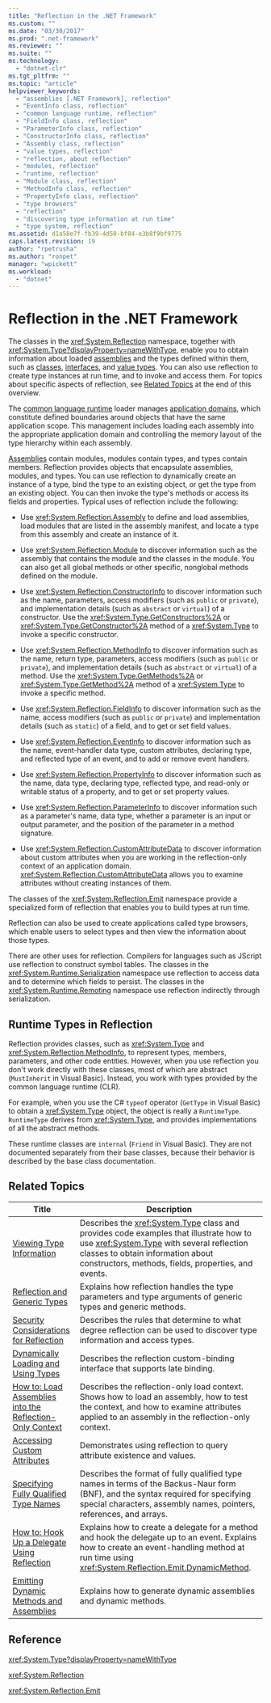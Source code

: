 ```yaml
---
title: "Reflection in the .NET Framework"
ms.custom: ""
ms.date: "03/30/2017"
ms.prod: ".net-framework"
ms.reviewer: ""
ms.suite: ""
ms.technology: 
  - "dotnet-clr"
ms.tgt_pltfrm: ""
ms.topic: "article"
helpviewer_keywords: 
  - "assemblies [.NET Framework], reflection"
  - "EventInfo class, reflection"
  - "common language runtime, reflection"
  - "FieldInfo class, reflection"
  - "ParameterInfo class, reflection"
  - "ConstructorInfo class, reflection"
  - "Assembly class, reflection"
  - "value types, reflection"
  - "reflection, about reflection"
  - "modules, reflection"
  - "runtime, reflection"
  - "Module class, reflection"
  - "MethodInfo class, reflection"
  - "PropertyInfo class, reflection"
  - "type browsers"
  - "reflection"
  - "discovering type information at run time"
  - "type system, reflection"
ms.assetid: d1a58e7f-fb39-4d50-bf84-e3b8f9bf9775
caps.latest.revision: 19
author: "rpetrusha"
ms.author: "ronpet"
manager: "wpickett"
ms.workload: 
  - "dotnet"
---
```

# Reflection in the .NET Framework
The classes in the <xref:System.Reflection> namespace, together with <xref:System.Type?displayProperty=nameWithType>, enable you to obtain information about loaded [assemblies](../../../docs/framework/app-domains/assemblies-in-the-common-language-runtime.md) and the types defined within them, such as [classes](http://msdn.microsoft.com/en-us/ad7d3561-271e-4546-82fc-e00b059f27a9), [interfaces](http://msdn.microsoft.com/en-us/fd9d5975-5363-4bc9-b883-609f887895e5), and [value types](http://msdn.microsoft.com/en-us/c9c567f8-8ab1-4d88-834d-00f7d92418de). You can also use reflection to create type instances at run time, and to invoke and access them. For topics about specific aspects of reflection, see [Related Topics](#related_topics) at the end of this overview.  
  
 The [common language runtime](../../../docs/standard/clr.md) loader manages [application domains](../../../docs/framework/app-domains/application-domains.md), which constitute defined boundaries around objects that have the same application scope. This management includes loading each assembly into the appropriate application domain and controlling the memory layout of the type hierarchy within each assembly.  
  
 [Assemblies](../../../docs/framework/app-domains/assemblies-in-the-common-language-runtime.md) contain modules, modules contain types, and types contain members. Reflection provides objects that encapsulate assemblies, modules, and types. You can use reflection to dynamically create an instance of a type, bind the type to an existing object, or get the type from an existing object. You can then invoke the type's methods or access its fields and properties. Typical uses of reflection include the following:  
  
-   Use <xref:System.Reflection.Assembly> to define and load assemblies, load modules that are listed in the assembly manifest, and locate a type from this assembly and create an instance of it.  
  
-   Use <xref:System.Reflection.Module> to discover information such as the assembly that contains the module and the classes in the module. You can also get all global methods or other specific, nonglobal methods defined on the module.  
  
-   Use <xref:System.Reflection.ConstructorInfo> to discover information such as the name, parameters, access modifiers (such as `public` or `private`), and implementation details (such as `abstract` or `virtual`) of a constructor. Use the <xref:System.Type.GetConstructors%2A> or <xref:System.Type.GetConstructor%2A> method of a <xref:System.Type> to invoke a specific constructor.  
  
-   Use <xref:System.Reflection.MethodInfo> to discover information such as the name, return type, parameters, access modifiers (such as `public` or `private`), and implementation details (such as `abstract` or `virtual`) of a method. Use the <xref:System.Type.GetMethods%2A> or <xref:System.Type.GetMethod%2A> method of a <xref:System.Type> to invoke a specific method.  
  
-   Use <xref:System.Reflection.FieldInfo> to discover information such as the name, access modifiers (such as `public` or `private`) and implementation details (such as `static`) of a field, and to get or set field values.  
  
-   Use <xref:System.Reflection.EventInfo> to discover information such as the name, event-handler data type, custom attributes, declaring type, and reflected type of an event, and to add or remove event handlers.  
  
-   Use <xref:System.Reflection.PropertyInfo> to discover information such as the name, data type, declaring type, reflected type, and read-only or writable status of a property, and to get or set property values.  
  
-   Use <xref:System.Reflection.ParameterInfo> to discover information such as a parameter's name, data type, whether a parameter is an input or output parameter, and the position of the parameter in a method signature.  
  
-   Use <xref:System.Reflection.CustomAttributeData> to discover information about custom attributes when you are working in the reflection-only context of an application domain. <xref:System.Reflection.CustomAttributeData> allows you to examine attributes without creating instances of them.  
  
 The classes of the <xref:System.Reflection.Emit> namespace provide a specialized form of reflection that enables you to build types at run time.  
  
 Reflection can also be used to create applications called type browsers, which enable users to select types and then view the information about those types.  
  
 There are other uses for reflection. Compilers for languages such as JScript use reflection to construct symbol tables. The classes in the <xref:System.Runtime.Serialization> namespace use reflection to access data and to determine which fields to persist. The classes in the <xref:System.Runtime.Remoting> namespace use reflection indirectly through serialization.  
  
## Runtime Types in Reflection  
 Reflection provides classes, such as <xref:System.Type> and <xref:System.Reflection.MethodInfo>, to represent types, members, parameters, and other code entities. However, when you use reflection you don't work directly with these classes, most of which are abstract (`MustInherit` in Visual Basic). Instead, you work with types provided by the common language runtime (CLR).  
  
 For example, when you use the C# `typeof` operator (`GetType` in Visual Basic) to obtain a <xref:System.Type> object, the object is really a `RuntimeType`. `RuntimeType` derives from <xref:System.Type>, and provides implementations of all the abstract methods.  
  
 These runtime classes are `internal` (`Friend` in Visual Basic). They are not documented separately from their base classes, because their behavior is described by the base class documentation.  
  
<a name="related_topics"></a>   
## Related Topics  
  
|Title|Description|  
|-----------|-----------------|  
|[Viewing Type Information](../../../docs/framework/reflection-and-codedom/viewing-type-information.md)|Describes the <xref:System.Type> class and provides code examples that illustrate how to use <xref:System.Type> with several reflection classes to obtain information about constructors, methods, fields, properties, and events.|  
|[Reflection and Generic Types](../../../docs/framework/reflection-and-codedom/reflection-and-generic-types.md)|Explains how reflection handles the type parameters and type arguments of generic types and generic methods.|  
|[Security Considerations for Reflection](../../../docs/framework/reflection-and-codedom/security-considerations-for-reflection.md)|Describes the rules that determine to what degree reflection can be used to discover type information and access types.|  
|[Dynamically Loading and Using Types](../../../docs/framework/reflection-and-codedom/dynamically-loading-and-using-types.md)|Describes the reflection custom-binding interface that supports late binding.|  
|[How to: Load Assemblies into the Reflection-Only Context](../../../docs/framework/reflection-and-codedom/how-to-load-assemblies-into-the-reflection-only-context.md)|Describes the reflection-only load context. Shows how to load an assembly, how to test the context, and how to examine attributes applied to an assembly in the reflection-only context.|  
|[Accessing Custom Attributes](../../../docs/framework/reflection-and-codedom/accessing-custom-attributes.md)|Demonstrates using reflection to query attribute existence and values.|  
|[Specifying Fully Qualified Type Names](../../../docs/framework/reflection-and-codedom/specifying-fully-qualified-type-names.md)|Describes the format of fully qualified type names in terms of the Backus-Naur form (BNF), and the syntax required for specifying special characters, assembly names, pointers, references, and arrays.|  
|[How to: Hook Up a Delegate Using Reflection](../../../docs/framework/reflection-and-codedom/how-to-hook-up-a-delegate-using-reflection.md)|Explains how to create a delegate for a method and hook the delegate up to an event. Explains how to create an event-handling method at run time using <xref:System.Reflection.Emit.DynamicMethod>.|  
|[Emitting Dynamic Methods and Assemblies](../../../docs/framework/reflection-and-codedom/emitting-dynamic-methods-and-assemblies.md)|Explains how to generate dynamic assemblies and dynamic methods.|  
  
## Reference  
 <xref:System.Type?displayProperty=nameWithType>  
  
 <xref:System.Reflection>  
  
 <xref:System.Reflection.Emit>  
  
